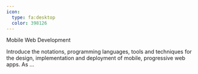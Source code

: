 ```yaml
---
icon:
  type: fa:desktop
  color: 398126
---
```

Mobile Web Development

Introduce the notations, programming languages, tools and techniques for the design, implementation and deployment of mobile, progressive web apps. As ... 
